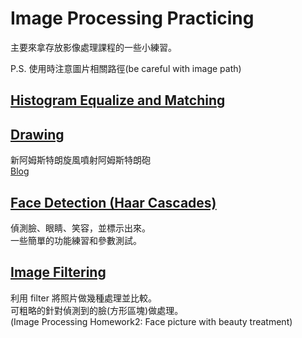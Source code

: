# Image Processing Practicing

主要來拿存放影像處理課程的一些小練習。  

P.S. 使用時注意圖片相關路徑(be careful with image path)

## [Histogram Equalize and Matching](Equalize_and_Matching)

## [Drawing](https://gist.github.com/NaiveRed/06e82f06e8a928de8500ed82c1d8b22f)

新阿姆斯特朗旋風噴射阿姆斯特朗砲  
[Blog](http://naivered.github.io/2018/05/20/For_Fun/The-Cannon-of-Gintama-by-openCV/)  

## [Face Detection (Haar Cascades)](Face_Detection)

偵測臉、眼睛、笑容，並標示出來。  
一些簡單的功能練習和參數測試。

## [Image Filtering](Image_Filtering)

利用 filter 將照片做幾種處理並比較。  
可粗略的針對偵測到的臉(方形區塊)做處理。  
(Image Processing Homework2: Face picture with beauty treatment)
